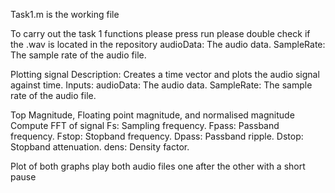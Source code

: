 Task1.m is the working file

To carry out the task 1 functions please press run
please double check if the .wav is located in the repository
audioData: The audio data.
SampleRate: The sample rate of the audio file.

Plotting signal
Description: Creates a time vector and plots the audio signal against time.
Inputs:
audioData: The audio data.
SampleRate: The sample rate of the audio file.

Top Magnitude, Floating point magnitude, and normalised magnitude
Compute FFT of signal
Fs: Sampling frequency.
Fpass: Passband frequency.
Fstop: Stopband frequency.
Dpass: Passband ripple.
Dstop: Stopband attenuation.
dens: Density factor.

Plot of both graphs
play both audio files one after the other with a short pause
